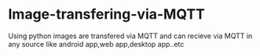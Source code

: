 # Image-transfering-via-MQTT
Using python images are transfered via MQTT and can recieve via MQTT in any source like android app,web app,desktop app..etc
